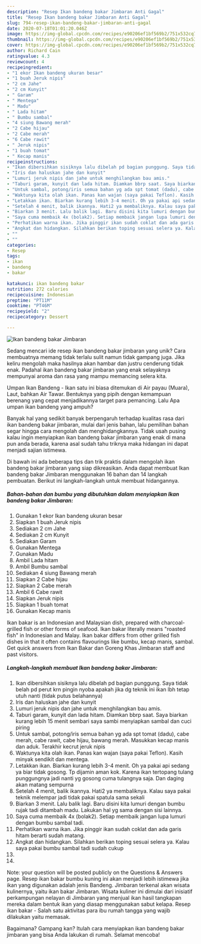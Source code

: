 ```yaml
---
description: "Resep Ikan bandeng bakar Jimbaran Anti Gagal"
title: "Resep Ikan bandeng bakar Jimbaran Anti Gagal"
slug: 794-resep-ikan-bandeng-bakar-jimbaran-anti-gagal
date: 2020-07-18T01:01:20.046Z
image: https://img-global.cpcdn.com/recipes/e90206ef1bf569b2/751x532cq70/ikan-bandeng-bakar-jimbaran-foto-resep-utama.jpg
thumbnail: https://img-global.cpcdn.com/recipes/e90206ef1bf569b2/751x532cq70/ikan-bandeng-bakar-jimbaran-foto-resep-utama.jpg
cover: https://img-global.cpcdn.com/recipes/e90206ef1bf569b2/751x532cq70/ikan-bandeng-bakar-jimbaran-foto-resep-utama.jpg
author: Richard Cain
ratingvalue: 4.3
reviewcount: 4
recipeingredient:
- "1 ekor Ikan bandeng ukuran besar"
- "1 buah Jeruk nipis"
- "2 cm Jahe"
- "2 cm Kunyit"
- " Garam"
- " Mentega"
- " Madu"
- " Lada hitam"
- " Bumbu sambal"
- "4 siung Bawang merah"
- "2 Cabe hijau"
- "2 Cabe merah"
- "6 Cabe rawit"
- " Jeruk nipis"
- "1 buah tomat"
- " Kecap manis"
recipeinstructions:
- "Ikan dibersihkan sisiknya lalu dibelah pd bagian punggung. Saya tidak belah pd perut krn pingin nyoba apakah jika dg teknik ini ikan lbh tetap utuh nanti (tidak putus belahannya)"
- "Iris dan haluskan jahe dan kunyit"
- "Lumuri jeruk nipis dan jahe untuk menghilangkan bau amis."
- "Taburi garam, kunyit dan lada hitam. Diamkan bbrp saat. Saya biarkan kurang lebih 15 menit sembari saya sambi menyiapkan sambal dan cuci piring"
- "Untuk sambal, potong/iris semua bahan yg ada spt tomat (dadu), cabe merah, cabe rawit, cabe hijau, bawang merah. Masukkan kecap manis dan aduk. Terakhir kecrut jeruk nipis"
- "Waktunya kita olah ikan. Panas kan wajan (saya pakai Teflon). Kasih minyak sendikit dan mentega."
- "Letakkan ikan. Biarkan kurang lebih 3-4 menit. Oh ya pakai api sedang ya biar tidak gosong. Tp dijamin aman kok. Karena ikan tertopang tulang punggungnya jadi nanti yg gosong cuma tulangnya saja. Dan daging akan matang sempurna"
- "Setelah 4 menit, balik ikannya. Hati2 ya membaliknya. Kalau saya pakai teknik melempar jadi tidak pakai spatula sama sekali"
- "Biarkan 3 menit. Lalu balik lagi. Baru disini kita lumuri dengan bumbu rujak tadi ditambah madu. Lakukan hal yg sama dengan sisi lainnya."
- "Saya cuma membaik 4x (bolak2). Setiap membaik jangan lupa lumuri dengan bumbu sambal tadi."
- "Perhatikan warna ikan. Jika pinggir ikan sudah coklat dan ada garis hitam berarti sudah matang."
- "Angkat dan hidangkan. Silahkan berikan toping sesuai selera ya. Kalau saya pakai bumbu sambal tadi sudah cukup"
- ""
- ""
categories:
- Resep
tags:
- ikan
- bandeng
- bakar

katakunci: ikan bandeng bakar 
nutrition: 272 calories
recipecuisine: Indonesian
preptime: "PT11M"
cooktime: "PT46M"
recipeyield: "2"
recipecategory: Dessert

---
```



![Ikan bandeng bakar Jimbaran](https://img-global.cpcdn.com/recipes/e90206ef1bf569b2/751x532cq70/ikan-bandeng-bakar-jimbaran-foto-resep-utama.jpg)

Sedang mencari ide resep ikan bandeng bakar jimbaran yang unik? Cara membuatnya memang tidak terlalu sulit namun tidak gampang juga. Jika keliru mengolah maka hasilnya akan hambar dan justru cenderung tidak enak. Padahal ikan bandeng bakar jimbaran yang enak selayaknya mempunyai aroma dan rasa yang mampu memancing selera kita.

Umpan Ikan Bandeng - Ikan satu ini biasa ditemukan di Air payau (Muara), Laut, bahkan Air Tawar. Bentuknya yang pipih dengan kemampuan berenang yang cepat menjadikannya target para pemancing. Lalu Apa umpan ikan bandeng yang ampuh?

Banyak hal yang sedikit banyak berpengaruh terhadap kualitas rasa dari ikan bandeng bakar jimbaran, mulai dari jenis bahan, lalu pemilihan bahan segar hingga cara mengolah dan menghidangkannya. Tidak usah pusing kalau ingin menyiapkan ikan bandeng bakar jimbaran yang enak di mana pun anda berada, karena asal sudah tahu triknya maka hidangan ini dapat menjadi sajian istimewa.


Di bawah ini ada beberapa tips dan trik praktis dalam mengolah ikan bandeng bakar jimbaran yang siap dikreasikan. Anda dapat membuat Ikan bandeng bakar Jimbaran menggunakan 16 bahan dan 14 langkah pembuatan. Berikut ini langkah-langkah untuk membuat hidangannya.

<!--inarticleads1-->

##### Bahan-bahan dan bumbu yang dibutuhkan dalam menyiapkan Ikan bandeng bakar Jimbaran:

1. Gunakan 1 ekor Ikan bandeng ukuran besar
1. Siapkan 1 buah Jeruk nipis
1. Sediakan 2 cm Jahe
1. Sediakan 2 cm Kunyit
1. Sediakan  Garam
1. Gunakan  Mentega
1. Gunakan  Madu
1. Ambil  Lada hitam
1. Ambil  Bumbu sambal
1. Sediakan 4 siung Bawang merah
1. Siapkan 2 Cabe hijau
1. Siapkan 2 Cabe merah
1. Ambil 6 Cabe rawit
1. Siapkan  Jeruk nipis
1. Siapkan 1 buah tomat
1. Gunakan  Kecap manis


Ikan bakar is an Indonesian and Malaysian dish, prepared with charcoal-grilled fish or other forms of seafood. Ikan bakar literally means &#34;roasted fish&#34; in Indonesian and Malay. Ikan bakar differs from other grilled fish dishes in that it often contains flavourings like bumbu, kecap manis, sambal. Get quick answers from Ikan Bakar dan Goreng Khas Jimbaran staff and past visitors. 

<!--inarticleads2-->

##### Langkah-langkah membuat Ikan bandeng bakar Jimbaran:

1. Ikan dibersihkan sisiknya lalu dibelah pd bagian punggung. Saya tidak belah pd perut krn pingin nyoba apakah jika dg teknik ini ikan lbh tetap utuh nanti (tidak putus belahannya)
1. Iris dan haluskan jahe dan kunyit
1. Lumuri jeruk nipis dan jahe untuk menghilangkan bau amis.
1. Taburi garam, kunyit dan lada hitam. Diamkan bbrp saat. Saya biarkan kurang lebih 15 menit sembari saya sambi menyiapkan sambal dan cuci piring
1. Untuk sambal, potong/iris semua bahan yg ada spt tomat (dadu), cabe merah, cabe rawit, cabe hijau, bawang merah. Masukkan kecap manis dan aduk. Terakhir kecrut jeruk nipis
1. Waktunya kita olah ikan. Panas kan wajan (saya pakai Teflon). Kasih minyak sendikit dan mentega.
1. Letakkan ikan. Biarkan kurang lebih 3-4 menit. Oh ya pakai api sedang ya biar tidak gosong. Tp dijamin aman kok. Karena ikan tertopang tulang punggungnya jadi nanti yg gosong cuma tulangnya saja. Dan daging akan matang sempurna
1. Setelah 4 menit, balik ikannya. Hati2 ya membaliknya. Kalau saya pakai teknik melempar jadi tidak pakai spatula sama sekali
1. Biarkan 3 menit. Lalu balik lagi. Baru disini kita lumuri dengan bumbu rujak tadi ditambah madu. Lakukan hal yg sama dengan sisi lainnya.
1. Saya cuma membaik 4x (bolak2). Setiap membaik jangan lupa lumuri dengan bumbu sambal tadi.
1. Perhatikan warna ikan. Jika pinggir ikan sudah coklat dan ada garis hitam berarti sudah matang.
1. Angkat dan hidangkan. Silahkan berikan toping sesuai selera ya. Kalau saya pakai bumbu sambal tadi sudah cukup
1. 
1. 


Note: your question will be posted publicly on the Questions &amp; Answers page. Resep ikan bakar bumbu kuning ini akan menjadi lebih istimewa jika ikan yang digunakan adalah jenis Bandeng. Jimbaran terkenal akan wisata kulinernya, yaitu ikan bakar Jimbaran. Wisata kuliner ini dimulai dari inisiatif perkampungan nelayan di Jimbaran yang menjual ikan hasil tangkapan mereka dalam bentuk ikan yang diasap menggunakan sabut kelapa. Resep ikan bakar - Salah satu aktivitas para ibu rumah tangga yang wajib dilakukan yaitu memasak. 

Bagaimana? Gampang kan? Itulah cara menyiapkan ikan bandeng bakar jimbaran yang bisa Anda lakukan di rumah. Selamat mencoba!
